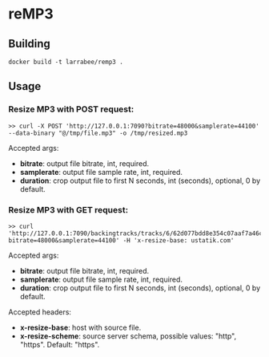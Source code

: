 # reMP3

## Building
```
docker build -t larrabee/remp3 .
```

## Usage
### Resize MP3 with POST request:
```
>> curl -X POST 'http://127.0.0.1:7090?bitrate=48000&samplerate=44100' --data-binary "@/tmp/file.mp3" -o /tmp/resized.mp3
```
Accepted args:
 * **bitrate**: output file bitrate, int, required.
 * **samplerate**: output file sample rate, int, required.
 * **duration**:  crop output file to first N seconds, int (seconds), optional, 0 by default.


### Resize MP3 with GET request:
```
>> curl 'http://127.0.0.1:7090/backingtracks/tracks/6/62d077bdd8e354c07aaf7a46c79123b205660eac.mp3?bitrate=48000&samplerate=44100' -H 'x-resize-base: ustatik.com'
```

Accepted args:
 * **bitrate**: output file bitrate, int, required.
 * **samplerate**: output file sample rate, int, required.
 * **duration**:  crop output file to first N seconds, int (seconds), optional, 0 by default.

Accepted headers:
 * **x-resize-base**: host with source file.
 * **x-resize-scheme**: source server schema, possible values: "http", "https". Default: "https".